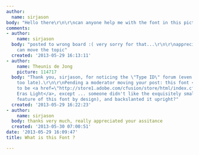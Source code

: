 ```yaml
---
author:
  name: sirjason
body: "Hello there\r\n\r\ncan anyone help me with the font in this picture ?\r\n\r\n[img:sites/default/files/old-images/Capture222_6151.JPG]"
comments:
- author:
    name: sirjason
  body: "posted to wrong board :( very sorry for that...\r\n\r\nappreciate if a mod
    can move the topic"
  created: '2013-05-29 16:13:11'
- author:
    name: Theunis de Jong
    picture: 114717
  body: "Thank you, sirjason, for noticing the \"Type ID\" forum (even if it's a bit
    too late).\r\n\r\nPending a moderator moving your post: this font <em>appears</em>
    to be <a href=\"http://store1.adobe.com/cfusion/store/html/index.cfm?store=OLS-US&event=displayFontPackage&code=1053\">ITC
    Eras Light</a>, except ... someone didn't like the exquisitely small slant (a
    feature of this font by design), and backslanted it upright?"
  created: '2013-05-29 16:22:23'
- author:
    name: sirjason
  body: thanks very much, really appreciated your assitance
  created: '2013-05-30 07:00:51'
date: '2013-05-29 16:09:47'
title: What is this Font ?

---
```

